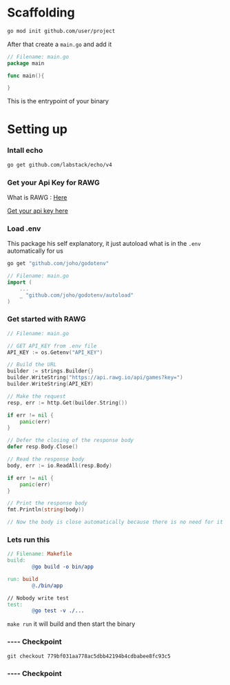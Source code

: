 # Scaffolding

```bash
go mod init github.com/user/project
```

After that create a ```main.go``` and add it 
```go
// Filename: main.go
package main

func main(){

}
```

This is the entrypoint of your binary

# Setting up

### Intall echo

```bash
go get github.com/labstack/echo/v4
```

### Get your Api Key for RAWG

What is RAWG : [Here](https://rawg.io/)

[Get your api key here](https://rawg.io/apidocs)

### Load .env

This package his self explanatory, it just autoload what is in the ```.env``` automatically for us

```bash
go get "github.com/joho/godotenv"
```

```go
// Filename: main.go
import (
    ...
    _ "github.com/joho/godotenv/autoload"
)
```

### Get started with RAWG

```go
// Filename: main.go

// GET API_KEY from .env file
API_KEY := os.Getenv("API_KEY")

// Build the URL
builder := strings.Builder{}
builder.WriteString("https://api.rawg.io/api/games?key=")
builder.WriteString(API_KEY)

// Make the request
resp, err := http.Get(builder.String())

if err != nil {
    panic(err)
}

// Defer the closing of the response body
defer resp.Body.Close()

// Read the response body
body, err := io.ReadAll(resp.Body)

if err != nil {
    panic(err)
}

// Print the response body
fmt.Println(string(body))

// Now the body is close automatically because there is no need for it anymore
```

### Lets run this

```Makefile
// Filename: Makefile
build:
		@go build -o bin/app

run: build
		@./bin/app

// Nobody write test
test:
		@go test -v ./...
```

```make run``` it will build and then start the binary

### ---- Checkpoint
```git checkout 779bf031aa778ac5dbb42194b4cdbabee8fc93c5```
### ---- Checkpoint
